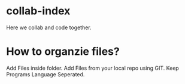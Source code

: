 # collab-index
 Here we collab and code together.


# How to organzie files?
Add Files inside <your name> folder. 
Add Files from your local repo using GIT.
Keep Programs Language Seperated.
